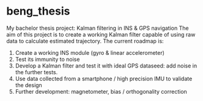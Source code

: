 # beng_thesis
My bachelor thesis project: Kalman filtering in INS &amp; GPS navigation
The aim of this project is to create a working Kalman filter capable of using raw data to calculate estimated trajectory. 
The current roadmap is:
1. Create a working INS module (gyro &amp; linear accelerometer)
2. Test its immunity to noise
3. Develop a Kalman filter and test it with ideal GPS dataseed: add noise in the further tests.
4. Use data collected from a smartphone / high precision IMU to validate the design
5. Further development: magnetometer, bias / orthogonality correction
